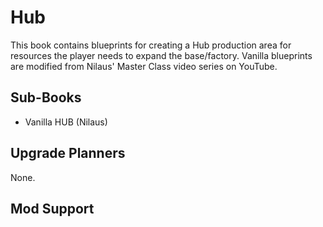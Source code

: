 # Hub

This book contains blueprints for creating a Hub production area for resources the player needs to expand the base/factory. Vanilla blueprints are modified from Nilaus' Master Class video series on YouTube.

## Sub-Books

* Vanilla HUB (Nilaus)

## Upgrade Planners

None.

## Mod Support
